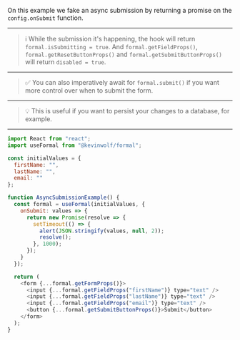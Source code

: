 On this example we fake an async submission by returning a promise on the `config.onSubmit` function.

---

> ℹ️ While the submission it's happening, the hook will return `formal.isSubmitting = true`. And `formal.getFieldProps()`, `formal.getResetButtonProps()` and `formal.getSubmitButtonProps()` will return `disabled = true`.

---

> ✅ You can also imperatively await for `formal.submit()` if you want more control over when to submit the form.

---

> 💡 This is useful if you want to persist your changes to a database, for example.

---

```javascript
import React from "react";
import useFormal from "@kevinwolf/formal";

const initialValues = {
  firstName: "",
  lastName: "",
  email: ""
};

function AsyncSubmissionExample() {
  const formal = useFormal(initialValues, {
    onSubmit: values => {
      return new Promise(resolve => {
        setTimeout(() => {
          alert(JSON.stringify(values, null, 2));
          resolve();
        }, 1000);
      });
    }
  });

  return (
    <form {...formal.getFormProps()}>
      <input {...formal.getFieldProps("firstName")} type="text" />
      <input {...formal.getFieldProps("lastName")} type="text" />
      <input {...formal.getFieldProps("email")} type="text" />
      <button {...formal.getSubmitButtonProps()}>Submit</button>
    </form>
  );
}
```
